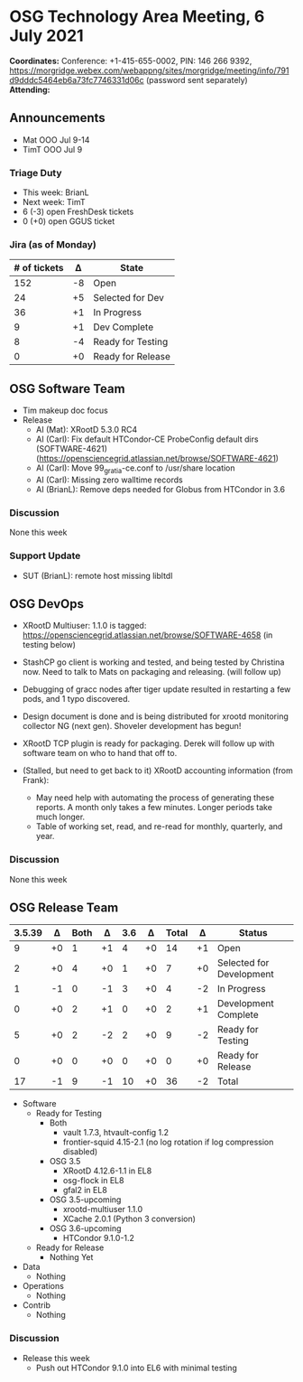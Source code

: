 # OSG Technology Area Meeting,  6 July 2021

**Coordinates:** Conference: +1-415-655-0002, PIN: 146 266 9392, <https://morgridge.webex.com/webappng/sites/morgridge/meeting/info/791d9dddc5464eb6a73fc7746331d06c> (password sent separately)  
**Attending:**   


## Announcements

-   Mat OOO Jul 9-14
-   TimT OOO Jul 9


### Triage Duty

-   This week: BrianL
-   Next week: TimT
-   6 (-3) open FreshDesk tickets
-   0 (+0) open GGUS ticket


### Jira (as of Monday)

| # of tickets | &Delta; | State             |
|------------ |------- |----------------- |
| 152          | -8      | Open              |
| 24           | +5      | Selected for Dev  |
| 36           | +1      | In Progress       |
| 9            | +1      | Dev Complete      |
| 8            | -4      | Ready for Testing |
| 0            | +0      | Ready for Release |


## OSG Software Team

-   Tim makeup doc focus
-   Release  
    -   AI (Mat): XRootD 5.3.0 RC4
    -   AI (Carl): Fix default HTCondor-CE ProbeConfig default dirs (SOFTWARE-4621) (<https://opensciencegrid.atlassian.net/browse/SOFTWARE-4621>)
    -   AI (Carl): Move 99<sub>gratia</sub>-ce.conf to /usr/share location
    -   AI (Carl): Missing zero walltime records
    -   AI (BrianL): Remove deps needed for Globus from HTCondor in 3.6


### Discussion

None this week  


### Support Update

-   SUT (BrianL): remote host missing libltdl


## OSG DevOps

-   XRootD Multiuser: 1.1.0 is tagged: <https://opensciencegrid.atlassian.net/browse/SOFTWARE-4658> (in testing below)
-   StashCP go client is working and tested, and being tested by Christina now. Need to talk to Mats on packaging and releasing. (will follow up)
-   Debugging of gracc nodes after tiger update resulted in restarting a few pods, and 1 typo discovered.
-   Design document is done and is being distributed for xrootd monitoring collector NG (next gen).  Shoveler development has begun!
-   XRootD TCP plugin is ready for packaging.  Derek will follow up with software team on who to hand that off to.

-   (Stalled, but need to get back to it) XRootD accounting information (from Frank):  
    -   May need help with automating the process of generating these reports.  A month only takes a few minutes.  Longer periods take much longer.
    -   Table of working set, read, and re-read for monthly, quarterly, and year.


### Discussion

None this week  


## OSG Release Team

| 3.5.39 | &Delta; | Both | &Delta; | 3.6 | &Delta; | Total | &Delta; | Status                   |
| ------ | ------- | ---- | ------- | --- | ------- | ----- | ------- | ------------------------ |
| 9      | +0      | 1    | +1      | 4   | +0      | 14    | +1      | Open                     |
| 2      | +0      | 4    | +0      | 1   | +0      | 7     | +0      | Selected for Development |
| 1      | -1      | 0    | -1      | 3   | +0      | 4     | -2      | In Progress              |
| 0      | +0      | 2    | +1      | 0   | +0      | 2     | +1      | Development Complete     |
| 5      | +0      | 2    | -2      | 2   | +0      | 9     | -2      | Ready for Testing        |
| 0      | +0      | 0    | +0      | 0   | +0      | 0     | +0      | Ready for Release        |
| 17     | -1      | 9    | -1      | 10  | +0      | 36    | -2      | Total                    |

-   Software  
    -   Ready for Testing  
        -   Both  
            -   vault 1.7.3, htvault-config 1.2
            -   frontier-squid 4.15-2.1 (no log rotation if log compression disabled)
        -   OSG 3.5  
            -   XRootD 4.12.6-1.1 in EL8
            -   osg-flock in EL8
            -   gfal2 in EL8
        -   OSG 3.5-upcoming  
            -   xrootd-multiuser 1.1.0
            -   XCache 2.0.1 (Python 3 conversion)
        -   OSG 3.6-upcoming  
            -   HTCondor 9.1.0-1.2
    -   Ready for Release  
        -   Nothing Yet
-   Data  
    -   Nothing
-   Operations  
    -   Nothing
-   Contrib  
    -   Nothing


### Discussion

-   Release this week  
    -   Push out HTCondor 9.1.0 into EL6 with minimal testing
